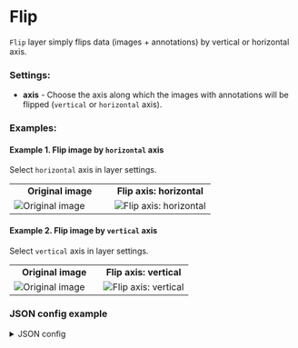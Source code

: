 # Flip

`Flip` layer simply flips data (images + annotations) by vertical or horizontal axis.

### Settings:

- **axis** - Choose the axis along which the images with annotations will be flipped (`vertical` or `horizontal` axis).

### Examples:

#### Example 1. Flip image by `horizontal` axis

Select `horizontal` axis in layer settings.

<table>
<tr>
<td style="text-align:center; width:50%"><strong>Original image</strong></td>
<td style="text-align:center; width:50%"><strong>Flip axis: horizontal</strong></td>
</tr>
<tr>
<td> <img src="https://github.com/supervisely-ecosystem/dtl-v2/assets/79905215/15ef4c3c-3b52-4c61-84bd-329c9b7b5e1d" alt="Original image" /> </td>
<td> <img src="https://github.com/supervisely-ecosystem/dtl-v2/assets/79905215/0f415368-3ed3-4311-854c-1ba58e867dfa" alt="Flip axis: horizontal" /> </td>
</tr>
</table>

#### Example 2. Flip image by `vertical` axis

Select `vertical` axis in layer settings.

<table>
<tr>
<td style="text-align:center; width:50%"><strong>Original image</strong></td>
<td style="text-align:center; width:50%"><strong>Flip axis: vertical</strong></td>
</tr>
<tr>
<td> <img src="https://github.com/supervisely-ecosystem/dtl-v2/assets/79905215/15ef4c3c-3b52-4c61-84bd-329c9b7b5e1d" alt="Original image" /> </td>
<td> <img src="https://github.com/supervisely-ecosystem/dtl-v2/assets/79905215/8b079f03-c3b6-4926-8f24-21cff9837be5" alt="Flip axis: vertical" /> </td>
</tr>
</table>

### JSON config example

<details>
  <summary>JSON config</summary>
<pre>
{
  "action": "flip",
  "src": ["$data1"],
  "dst": "$data2",
  "settings": {
    "axis": "vertical"
  }
}
</pre>
</details>
